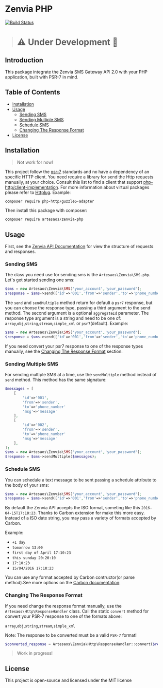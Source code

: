 # Zenvia PHP

[![Build Status](https://travis-ci.org/artesaos/zenvia-php.svg?branch=develop)](https://travis-ci.org/artesaos/zenvia-php)

> # :warning: Under Development :construction:


## Introduction
This package integrate the Zenvia SMS Gateway API 2.0 with your PHP application, built with PSR-7 in mind.

## Table of Contents

- <a href="#installation">Installation</a>
- <a href="#usage">Usage</a>
    - <a href="#sending-sms">Sending SMS</a>
    - <a href="#sending-multiple-sms">Sending Multiple SMS</a>
    - <a href="#schedule-sms">Schedule SMS</a>
    - <a href="#changing-the-response-format">Changing The Response Format</a>
- <a href="#license">License</a>

## Installation

> Not work for now!

This project follow the [psr-7](http://www.php-fig.org/psr/psr-7/) standards and no have a dependency of an specific HTTP client. You need require a library for send the Http requests manually, at your choice. 
Consult this list to find a client that support [php-http/client-implementation](https://packagist.org/providers/php-http/client-implementation). 
For more information about virtual packages please refer to [Httplug](http://docs.php-http.org/en/latest/httplug/users.html). Example:
```bash
composer require php-http/guzzle6-adapter
```

Then install this package with composer:
```bash
composer require artesaos/zenvia-php
```

## Usage

First, see the [Zenvia API Documentation](http://docs.zenviasms.apiary.io/#reference/servicos-da-api/envio-de-um-unico-sms) for view the structure of requests and responses.

### Sending SMS
The class you need use for sending sms is the `Artesaos\Zenvia\SMS.php`.
Let`s get started sending one sms:
```php
$sms = new Artesaos\Zenvia\SMS('your_account','your_password');
$response = $sms->send(['id'=>'001','from'=>'sender','to'=>'phone_number','msg'=>'message']);
```

The `send` and `sendMultiple` method return for default a `psr7` response, but you can choose the response type, passing a third argument to the send method. The second argument is a optional `aggregateId` parameter.
The response type argument is a string and need to be one of: `array`,`obj`,`string`,`stream`,`simple_xml` or `psr7`(default).
Example:
```php
$sms = new Artesaos\Zenvia\SMS('your_account','your_password');
$response = $sms->send(['id'=>'001','from'=>'sender','to'=>'phone_number','msg'=>'message'],null,'simple_xml');
```

If you need convert your psr7 response to one of the response types manually, see the [Changing The Response Format](#changing-the-response-format) section.

### Sending Multiple SMS
For sending multiple SMS at a time, use the `sendMultiple` method instead of `send` method. This method has the same signature:
```php
$messages = [
    [
        'id'=>'001',
        'from'=>'sender',
        'to'=>'phone_number'
        'msg'=>'message'
    ],
    [
        'id'=>'002',
        'from'=>'sender',
        'to'=>'phone_number'
        'msg'=>'message'
    ],
];
$sms = new Artesaos\Zenvia\SMS('your_account','your_password');
$response = $sms->sendMultiple($messages);
```
### Schedule SMS
You can schedule a text message to be sent passing a schedule attribute to the body of your sms:
```php
$sms = new Artesaos\Zenvia\SMS('your_account','your_password');
$response = $sms->send(['id'=>'001','from'=>'sender','to'=>'phone_number','msg'=>'message','schedule'=>'15/04/2016 17:10:23']);
```
By default the Zenvia API accepts the ISO format, someting like this `2016-04-15T17:10:23`. 
Thanks to Carbon extension for make this more easy.
Instead of a ISO date string, you may pass a variety of formats accepted by Carbon.

Example:
* `+1 day`
* `tomorrow 13:00`
* `first day of April 17:10:23`
* `this sunday 20:20:10`
* `17:10:23`
* `15/04/2016 17:10:23`

You can use any format accepted by Carbon contructor(or parse method).See more options on the [Carbon documentation](http://carbon.nesbot.com/docs/)

### Changing The Response Format
If you need change the response format manually, use the `Artesaos\Http\ResponseHandler` class. Call the static `convert` method for convert your PSR-7 response to one of the formats above: 

`array`,`obj`,`string`,`stream`,`simple_xml`

Note: The response to be converted must be a valid `PSR-7` format!

```php
$converted_response = Artesaos\Zenvia\Http\ResponseHandler::convert($response, $format);
```


> Work in progress!

## License
This project is open-source and licensed under the MIT license
